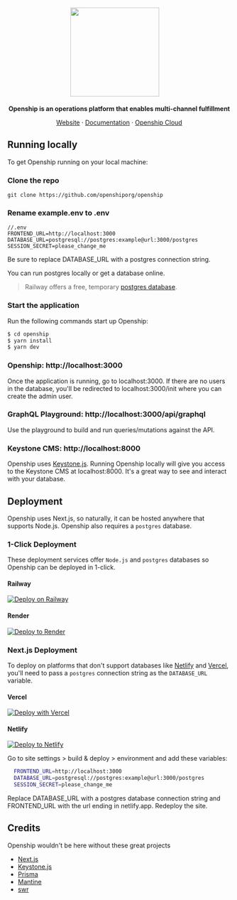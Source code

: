 <h1 align="center">
  <a href="https://openship.org">
    <img width="200px" style="margin-right: 20px" src="https://docs.openship.org/images/openship.svg">
  </a>
</h1>

<div align="center">

**Openship is an operations platform that enables multi-channel fulfillment**

[Website](https://openship.org) · [Documentation](https://docs.openship.org) · [Openship Cloud](https://openship.org/signup)

</div>

## Running locally

To get Openship running on your local machine:

### Clone the repo

```
git clone https://github.com/openshiporg/openship
```

### Rename example.env to .env

```shell
//.env
FRONTEND_URL=http://localhost:3000
DATABASE_URL=postgresql://postgres:example@url:3000/postgres
SESSION_SECRET=please_change_me
```

Be sure to replace DATABASE_URL with a postgres connection string.

You can run postgres locally or get a database online.

> Railway offers a free, temporary [postgres database](https://railway.app/new/postgresql).

### Start the application

Run the following commands start up Openship:

```js
$ cd openship
$ yarn install
$ yarn dev
```

### Openship: http://localhost:3000

Once the application is running, go to localhost:3000. If there are no users in the database, you'll be redirected to localhost:3000/init where you can create the admin user.

### GraphQL Playground: http://localhost:3000/api/graphql

Use the playground to build and run queries/mutations against the API.

### Keystone CMS: http://localhost:8000

Openship uses [Keystone.js](https://github.com/keystonejs/keystone). Running Openship locally will give you access to the Keystone CMS at localhost:8000. It's a great way to see and interact with your database.

## Deployment

Openship uses Next.js, so naturally, it can be hosted anywhere that supports Node.js. Openship also requires a `postgres` database.

### 1-Click Deployment

These deployment services offer `Node.js` and `postgres` databases so Openship can be deployed in 1-click.

#### Railway

[![Deploy on Railway](https://railway.app/button.svg)](https://railway.app/new/template/31ZaPV?referralCode=fQpsld)

#### Render

[![Deploy to Render](https://render.com/images/deploy-to-render-button.svg)](https://render.com/deploy?repo=https://github.com/openshiporg/openship)

### Next.js Deployment

To deploy on platforms that don't support databases like [Netlify](https://netlify.com) and [Vercel](https://vercel.com), you'll need to pass a `postgres` connection string as the `DATABASE_URL` variable.

#### Vercel

[![Deploy with Vercel](https://vercel.com/button)](https://vercel.com/new/clone?repository-url=https%3A%2F%2Fgithub.com%2Fopenshiporg%2Fopenship&env=SESSION_SECRET,FRONTEND_URL,DATABASE_URL&envDescription=A%20postgres%20connection%20string%20is%20used%20for%20DATABASE_URL)

#### Netlify

[![Deploy to Netlify](https://www.netlify.com/img/deploy/button.svg)](https://app.netlify.com/start/deploy?repository=https://github.com/openshiporg/openship)

Go to site settings > build & deploy > environment and add these variables:

```bash
  FRONTEND_URL=http://localhost:3000
  DATABASE_URL=postgresql://postgres:example@url:3000/postgres
  SESSION_SECRET=please_change_me
```

Replace DATABASE_URL with a postgres database connection string and FRONTEND_URL with the url ending in netlify.app. Redeploy the site.

## Credits

Openship wouldn't be here without these great projects

- [Next.js](https://nextjs.org/)
- [Keystone.js](https://keystonejs.com/)
- [Prisma](https://prisma.io/)
- [Mantine](https://mantine.dev/)
- [swr](https://swr.vercel.app/)
